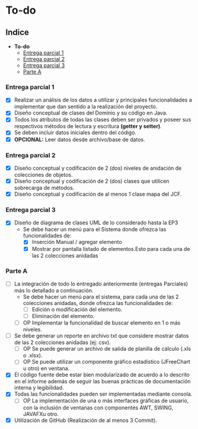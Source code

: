 # To-do

## Indice
- **To-do**
    - [Entrega parcial 1](#entrega-parcial-1)
    - [Entrega parcial 2](#entrega-parcial-1)
    - [Entrega parcial 3](#entrega-parcial-1)
    - [Parte A](#parte-a)

### Entrega parcial 1

- [X] Realizar un análisis de los datos a utilizar y principales funcionalidades a implementar que dan sentido a la realización del proyecto.
- [X] Diseño conceptual de clases del Dominio y su código en Java.
- [X] Todos los atributos de todas las clases deben ser privados y poseer sus respectivos métodos de lectura y escritura **(getter y setter)**.
- [X] Se deben incluir datos iniciales dentro del código.
- [X] **OPCIONAL:** Leer datos desde archivo/base de datos.

### Entrega parcial 2

- [X] Diseño conceptual y codificación de 2 (dos) niveles de anidación de colecciones de objetos.
- [X] Diseño conceptual y codificación de 2 (dos) clases que utilicen sobrecarga de métodos.
- [X] Diseño conceptual y codificación de al menos 1 clase mapa del JCF.

### Entrega parcial 3

- [X] Diseño de diagrama de clases UML de lo considerado hasta la EP3
    - Se debe hacer un menú para el Sistema donde ofrezca las funcionalidades de:
        - [X] Inserción Manual / agregar elemento
        - [X] Mostrar por pantalla listado de elementos.Esto para cada una de las 2 colecciones anidadas

### Parte A

- [ ] La integración de todo lo entregado anteriormente (entregas Parciales) más lo detallado a continuación.
    - Se debe hacer un menú para el sistema, para cada una de las 2 colecciones anidadas, donde ofrezca las funcionalidades de:
        - [ ] Edición o modificación del elemento.
        - [ ] Eliminación del elemento.
    - [ ] OP Implementar la funcionalidad de buscar elemento en 1 o más niveles.
- [ ] Se debe generar un reporte en archivo txt que considere mostrar datos de las 2 colecciones anidadas (ej: csv).
    - [ ] OP Se puede generar un archivo de salida de planilla de cálculo (.xls o .xlsx).
    - [ ] OP Se puede utilizar un componente gráfico estadístico (JFreeChart u otro) en ventana.
- [X] El código fuente debe estar bien modularizado de acuerdo a lo descrito en el informe además de seguir las buenas prácticas de documentación interna y legibilidad.
- [X] Todas las funcionalidades pueden ser implementadas mediante consola.
    - [ ] OP La implementación de una o más interfaces gráficas de usuario, con la inclusión de ventanas con componentes AWT, SWING, JAVAFXu otro.
- [X] Utilización de GitHub (Realización de al menos 3 Commit).